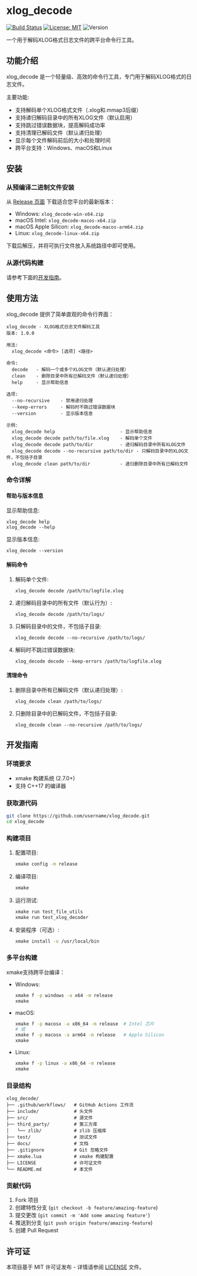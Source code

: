# xlog_decode

[![Build Status](https://github.com/username/xlog_decode/workflows/Build/badge.svg)](https://github.com/username/xlog_decode/actions)
[![License: MIT](https://img.shields.io/badge/License-MIT-yellow.svg)](https://opensource.org/licenses/MIT)
![Version](https://img.shields.io/badge/version-1.0.0-blue)

一个用于解码XLOG格式日志文件的跨平台命令行工具。

## 功能介绍

xlog_decode 是一个轻量级、高效的命令行工具，专门用于解码XLOG格式的日志文件。

主要功能:
- 支持解码单个XLOG格式文件（.xlog和.mmap3后缀）
- 支持递归解码目录中的所有XLOG文件（默认启用）
- 支持跳过错误数据块，提高解码成功率
- 支持清理已解码文件（默认递归处理）
- 显示每个文件解码前后的大小和处理时间
- 跨平台支持：Windows、macOS和Linux

## 安装

### 从预编译二进制文件安装

从 [Release 页面](https://github.com/username/xlog_decode/releases) 下载适合您平台的最新版本：

- Windows: `xlog_decode-win-x64.zip`
- macOS Intel: `xlog_decode-macos-x64.zip`
- macOS Apple Silicon: `xlog_decode-macos-arm64.zip`
- Linux: `xlog_decode-linux-x64.zip`

下载后解压，并将可执行文件放入系统路径中即可使用。

### 从源代码构建

请参考下面的[开发指南](#开发指南)。

## 使用方法

xlog_decode 提供了简单直观的命令行界面：

```
xlog_decode - XLOG格式日志文件解码工具
版本: 1.0.0

用法:
  xlog_decode <命令> [选项] <路径>

命令:
  decode   - 解码一个或多个XLOG文件（默认递归处理）
  clean    - 删除目录中所有已解码文件（默认递归处理）
  help     - 显示帮助信息

选项:
  --no-recursive    - 禁用递归处理
  --keep-errors     - 解码时不跳过错误数据块
  --version         - 显示版本信息

示例:
  xlog_decode help                        - 显示帮助信息
  xlog_decode decode path/to/file.xlog    - 解码单个文件
  xlog_decode decode path/to/dir          - 递归解码目录中所有XLOG文件
  xlog_decode decode --no-recursive path/to/dir - 只解码目录中的XLOG文件，不包括子目录
  xlog_decode clean path/to/dir           - 递归删除目录中所有已解码文件
```

### 命令详解

#### 帮助与版本信息

显示帮助信息:
```
xlog_decode help
xlog_decode --help
```

显示版本信息:
```
xlog_decode --version
```

#### 解码命令

1. 解码单个文件:
   ```
   xlog_decode decode /path/to/logfile.xlog
   ```

2. 递归解码目录中的所有文件（默认行为）:
   ```
   xlog_decode decode /path/to/logs/
   ```

3. 只解码目录中的文件，不包括子目录:
   ```
   xlog_decode decode --no-recursive /path/to/logs/
   ```

4. 解码时不跳过错误数据块:
   ```
   xlog_decode decode --keep-errors /path/to/logfile.xlog
   ```

#### 清理命令

1. 删除目录中所有已解码文件（默认递归处理）:
   ```
   xlog_decode clean /path/to/logs/
   ```

2. 只删除目录中的已解码文件，不包括子目录:
   ```
   xlog_decode clean --no-recursive /path/to/logs/
   ```

## 开发指南

### 环境要求

- xmake 构建系统 (2.7.0+)
- 支持 C++17 的编译器

### 获取源代码

```bash
git clone https://github.com/username/xlog_decode.git
cd xlog_decode
```

### 构建项目

1. 配置项目:

   ```bash
   xmake config -m release
   ```

2. 编译项目:

   ```bash
   xmake
   ```

3. 运行测试:

   ```bash
   xmake run test_file_utils
   xmake run test_xlog_decoder
   ```

4. 安装程序（可选）:

   ```bash
   xmake install -o /usr/local/bin
   ```

### 多平台构建

xmake支持跨平台编译：

- Windows:
  ```bash
  xmake f -p windows -a x64 -m release
  xmake
  ```

- macOS:
  ```bash
  xmake f -p macosx -a x86_64 -m release  # Intel 芯片
  # 或
  xmake f -p macosx -a arm64 -m release   # Apple Silicon
  xmake
  ```

- Linux:
  ```bash
  xmake f -p linux -a x86_64 -m release
  xmake
  ```

### 目录结构

```
xlog_decode/
├── .github/workflows/   # GitHub Actions 工作流
├── include/             # 头文件
├── src/                 # 源文件
├── third_party/         # 第三方库
│   └── zlib/            # zlib 压缩库
├── test/                # 测试文件
├── docs/                # 文档
├── .gitignore           # Git 忽略文件
├── xmake.lua            # xmake 构建配置
├── LICENSE              # 许可证文件
└── README.md            # 本文件
```

### 贡献代码

1. Fork 项目
2. 创建特性分支 (`git checkout -b feature/amazing-feature`)
3. 提交更改 (`git commit -m 'Add some amazing feature'`)
4. 推送到分支 (`git push origin feature/amazing-feature`)
5. 创建 Pull Request

## 许可证

本项目基于 MIT 许可证发布 - 详情请参阅 [LICENSE](LICENSE) 文件。